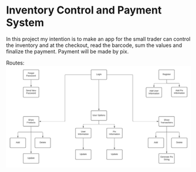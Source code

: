 # Inventory Control and Payment System

In this project my intention is to make an app for the small trader can control the inventory and at the checkout, read the barcode, sum the values and finalize the payment. Payment will be made by pix.

Routes:
<img src="images/CleanInventory.jpeg">
